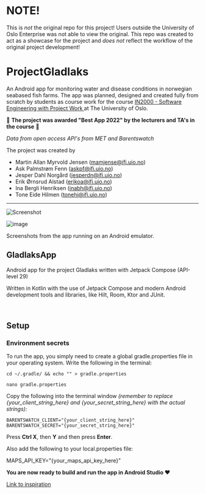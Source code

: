 # NOTE!

This is *not* the original repo for this project! Users outside the University of Oslo Enterprise was not able to view the original. This repo was created to act as a showcase for the project and *does not* reflect the workflow of the original project development!

# ProjectGladlaks

An Android app for monitoring water and disease conditions in norwegian seabased fish farms. The app was planned, designed and created fully from scratch by students as course work for the course [IN2000 - Software Engineering with Project Work ](https://www.uio.no/studier/emner/matnat/ifi/IN2000/index-eng.html) at The University of Oslo.

🌟 **The project was awarded "Best App 2022" by the lecturers and TA's in the course** 🌟

*Data from open access API's from MET and Barentswatch*

The project was created by

- Martin Allan Myrvold Jensen (mamjense@ifi.uio.no)
- Ask Palmstrøm Fenn (askpf@ifi.uio.no)
- Jesper Dahl Norgård (jesperdn@ifi.uio.no)
- Erik Ørnsrud Alstad (erikoa@ifi.uio.no)
- Ina Bergli Henriksen (inabh@ifi.uio.no)
- Tone Eide Hilmen (tonehi@ifi.uio.no)

---

<img align="center" src="https://media.github.uio.no/user/6920/files/dd71c30c-508e-455f-9c75-c7f6020e67f0" alt="Screenshot">

![image](https://media.github.uio.no/user/6920/files/8709fe6e-fe7a-4722-82c1-c77baef72740)

Screenshots from the app running on an Android emulator.

## GladlaksApp

Android app for the project Gladlaks written with Jetpack Compose (API-level 29)

Written in Kotlin with the use of Jetpack Compose and modern Android development tools and libraries, like Hilt, Room, Ktor and JUnit.

<br>

## Setup

### Environment secrets

To run the app, you simply need to create a global gradle.properties file in your operating system. Write the following in the terminal:

```
cd ~/.gradle/ && echo "" > gradle.properties
```

```
nano gradle.properties
```

Copy the following into the terminal window _(remember to replace {your_client_string_here} and {your_secret_string_here} with the actual strings)_:

```
BARENTSWATCH_CLIENT="{your_client_string_here}"
BARENTSWATCH_SECRET="{your_secret_string_here}"
```

Press **Ctrl X**, then **Y** and then press **Enter**.

Also add the following to your local.properties file:

MAPS_API_KEY="{your_maps_api_key_here}"

**You are now ready to build and run the app in Android Studio ❤️**

[Link to inspiration](https://richardroseblog.wordpress.com/2016/05/29/hiding-secret-api-keys-from-git/)
